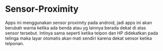 # Sensor-Proximity

Apps ini menggunakan sensor proximity pada android, jadi apps ini akan berubah warna ketika ada benda atau yg lainnya berada dekat di atas sensor tersebut. Intinya sama seperti ketika telpon dan HP didekatkan pada telinga maka layar otomatis akan mati sendiri karena dekat sensor ketika telponan.
